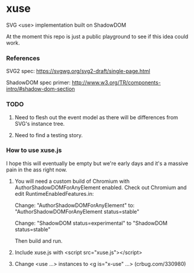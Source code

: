 xuse
====

SVG &lt;use> implementation built on ShadowDOM

At the moment this repo is just a public playground to see if this idea could work.


### References

SVG2 spec: https://svgwg.org/svg2-draft/single-page.html

ShadowDOM spec primer: http://www.w3.org/TR/components-intro/#shadow-dom-section


### TODO

1. Need to flesh out the event model as there will be differences from SVG's instance tree.

1. Need to find a testing story.


### How to use xuse.js

I hope this will eventually be empty but we're early days and it's a massive pain in the ass right now.

1. You will need a custom build of Chromium with AuthorShadowDOMForAnyElement enabled. Check out Chromium and edit RuntimeEnabledFeatures.in:

   Change: "AuthorShadowDOMForAnyElement" to: "AuthorShadowDOMForAnyElement status=stable"

   Change: "ShadowDOM status=experimental" to "ShadowDOM status=stable"
   
   Then build and run. 
1. Include xuse.js with &lt;script src="xuse.js">&lt;/script>
1. Change &lt;use ...> instances to &lt;g is="x-use" ...> (crbug.com/330980)
